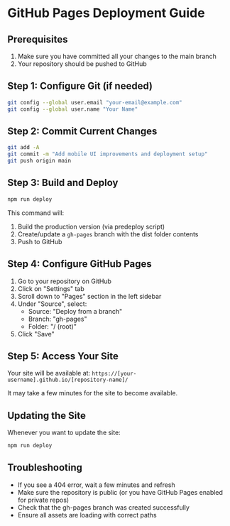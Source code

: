 # GitHub Pages Deployment Guide

## Prerequisites
1. Make sure you have committed all your changes to the main branch
2. Your repository should be pushed to GitHub

## Step 1: Configure Git (if needed)
```bash
git config --global user.email "your-email@example.com"
git config --global user.name "Your Name"
```

## Step 2: Commit Current Changes
```bash
git add -A
git commit -m "Add mobile UI improvements and deployment setup"
git push origin main
```

## Step 3: Build and Deploy
```bash
npm run deploy
```

This command will:
1. Build the production version (via predeploy script)
2. Create/update a `gh-pages` branch with the dist folder contents
3. Push to GitHub

## Step 4: Configure GitHub Pages
1. Go to your repository on GitHub
2. Click on "Settings" tab
3. Scroll down to "Pages" section in the left sidebar
4. Under "Source", select:
   - Source: "Deploy from a branch"
   - Branch: "gh-pages"
   - Folder: "/ (root)"
5. Click "Save"

## Step 5: Access Your Site
Your site will be available at:
`https://[your-username].github.io/[repository-name]/`

It may take a few minutes for the site to become available.

## Updating the Site
Whenever you want to update the site:
```bash
npm run deploy
```

## Troubleshooting
- If you see a 404 error, wait a few minutes and refresh
- Make sure the repository is public (or you have GitHub Pages enabled for private repos)
- Check that the gh-pages branch was created successfully
- Ensure all assets are loading with correct paths